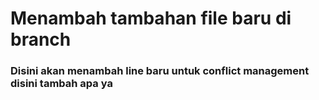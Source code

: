 # Menambah tambahan file baru di branch

### Disini akan menambah line baru untuk conflict management disini tambah apa ya


